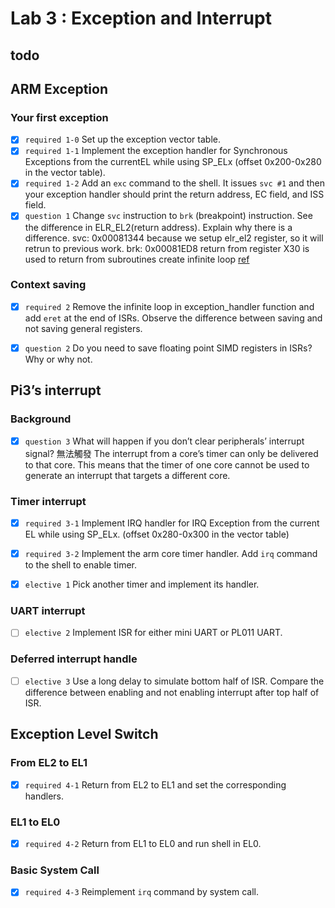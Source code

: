 # Lab 3 : Exception and Interrupt


## todo

## ARM Exception
### Your first exception

- [x] `required 1-0` Set up the exception vector table.
- [x] `required 1-1` Implement the exception handler for Synchronous Exceptions from the currentEL while using SP_ELx (offset 0x200-0x280 in the vector table).
- [x] `required 1-2` Add an `exc` command to the shell. It issues `svc #1` and then your exception handler should print the return address, EC field, and ISS field.
- [x] `question 1` Change `svc` instruction to `brk` (breakpoint) instruction. See the difference in ELR_EL2(return address). Explain why there is a difference.
svc: 0x00081344
because we setup elr_el2 register, so it will retrun to previous work.
brk: 0x00081ED8
return from register X30 is used to return from subroutines
create infinite loop
[ref](https://developer.arm.com/docs/100933/0100/returning-from-an-exception)
### Context saving
- [x] `required 2` Remove the infinite loop in exception_handler function and add `eret` at the end of ISRs. Observe the difference between saving and not saving general registers.

- [x] `question 2` Do you need to save floating point SIMD registers in ISRs? Why or why not.

## Pi3’s interrupt
### Background
- [x] `question 3` What will happen if you don’t clear peripherals’ interrupt signal?
無法觸發
The interrupt from a core’s timer can only be delivered to that core. This means that the timer of one core cannot be used to generate an interrupt that targets a different core.

### Timer interrupt
- [x] `required 3-1` Implement IRQ handler for IRQ Exception from the current EL while using SP_ELx. (offset 0x280-0x300 in the vector table)

- [x] `required 3-2` Implement the arm core timer handler. Add `irq` command to the shell to enable timer.

- [x] `elective 1` Pick another timer and implement its handler.

### UART interrupt

- [ ] `elective 2` Implement ISR for either mini UART or PL011 UART.

### Deferred interrupt handle

- [ ] `elective 3` Use a long delay to simulate bottom half of ISR. Compare the difference between enabling and not enabling interrupt after top half of ISR.

## Exception Level Switch

### From EL2 to EL1

- [x] `required 4-1` Return from EL2 to EL1 and set the corresponding handlers.

### EL1 to EL0

- [x] `required 4-2` Return from EL1 to EL0 and run shell in EL0.

### Basic System Call

- [x] `required 4-3` Reimplement `irq` command by system call.


